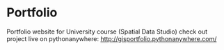 # Portfolio




Portfolio website for University course (Spatial Data Studio)
check out project live on pythonanywhere: http://gisportfolio.pythonanywhere.com/
